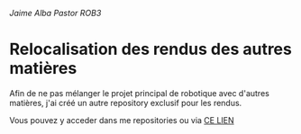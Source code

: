 *Jaime Alba Pastor ROB3*
# Relocalisation des rendus des autres matières

Afin de ne pas mélanger le projet principal de robotique avec d'autres matières, j'ai créé un autre repository exclusif pour les rendus.

Vous pouvez y acceder dans me repositories ou via [CE LIEN](https://github.com/jaimealbapastor/Rendu_Projets_ROB3)  
